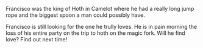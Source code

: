 Francisco was the king of Hoth in Camelot where he had a really long jump rope and the biggest spoon a man could possibly have.

Francisco is still looking for the one he trully loves. He is in pain morning the loss of his entire party on the trip to hoth on the magic fork. Will he find love? Find out next time!